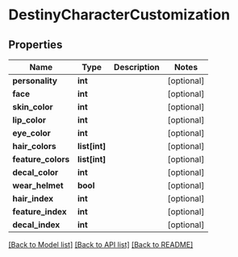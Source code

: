 # DestinyCharacterCustomization

## Properties
Name | Type | Description | Notes
------------ | ------------- | ------------- | -------------
**personality** | **int** |  | [optional] 
**face** | **int** |  | [optional] 
**skin_color** | **int** |  | [optional] 
**lip_color** | **int** |  | [optional] 
**eye_color** | **int** |  | [optional] 
**hair_colors** | **list[int]** |  | [optional] 
**feature_colors** | **list[int]** |  | [optional] 
**decal_color** | **int** |  | [optional] 
**wear_helmet** | **bool** |  | [optional] 
**hair_index** | **int** |  | [optional] 
**feature_index** | **int** |  | [optional] 
**decal_index** | **int** |  | [optional] 

[[Back to Model list]](../README.md#documentation-for-models) [[Back to API list]](../README.md#documentation-for-api-endpoints) [[Back to README]](../README.md)


